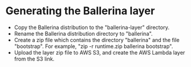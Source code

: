 # Generating the Ballerina layer

- Copy the Ballerina distribution to the "ballerina-layer" directory.
- Rename the Ballerina distribution directory to "ballerina".
- Create a zip file which contains the directory "ballerina" and the file "bootstrap". For example, "zip -r runtime.zip ballerina bootstrap".
- Upload the layer zip file to AWS S3, and create the AWS Lambda layer from the S3 link.

